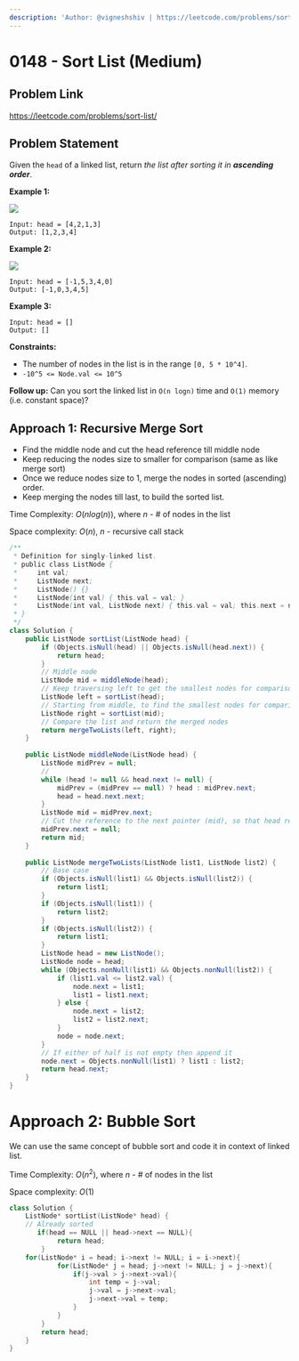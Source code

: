 ```yaml
---
description: 'Author: @vigneshshiv | https://leetcode.com/problems/sort-list/'
---
```


# 0148 - Sort List (Medium)

## Problem Link

https://leetcode.com/problems/sort-list/

## Problem Statement

Given the `head` of a linked list, return _the list after sorting it in **ascending order**_.

**Example 1:**

![](https://assets.leetcode.com/uploads/2020/09/14/sort\_list\_1.jpg)

```
Input: head = [4,2,1,3]
Output: [1,2,3,4]
```

**Example 2:**

![](https://assets.leetcode.com/uploads/2020/09/14/sort\_list\_2.jpg)

```
Input: head = [-1,5,3,4,0]
Output: [-1,0,3,4,5]
```

**Example 3:**

```
Input: head = []
Output: []
```

**Constraints:**

* The number of nodes in the list is in the range `[0, 5 * 10^4]`.
* `-10^5 <= Node.val <= 10^5`

**Follow up:** Can you sort the linked list in `O(n logn)` time and `O(1)` memory (i.e. constant space)?

## Approach 1: Recursive Merge Sort

* Find the middle node and cut the head reference till middle node
* Keep reducing the nodes size to smaller for comparison (same as like merge sort)
* Once we reduce nodes size to 1, merge the nodes in sorted (ascending) order.
* Keep merging the nodes till last, to build the sorted list.

Time Complexity: $O(n log(n))$, where $n$ - # of nodes in the list

Space complexity: $O(n)$, $n$ - recursive call stack

<Tabs>
<TabItem value="java" label="Java">
<SolutionAuthor name="@vigneshshiv"/>

```java
/**
 * Definition for singly-linked list.
 * public class ListNode {
 *     int val;
 *     ListNode next;
 *     ListNode() {}
 *     ListNode(int val) { this.val = val; }
 *     ListNode(int val, ListNode next) { this.val = val; this.next = next; }
 * }
 */
class Solution {
    public ListNode sortList(ListNode head) {
        if (Objects.isNull(head) || Objects.isNull(head.next)) {
            return head;
        }
        // Middle node
        ListNode mid = middleNode(head);
        // Keep traversing left to get the smallest nodes for comparison (smallest we can get is 1 node)
        ListNode left = sortList(head);
        // Starting from middle, to find the smallest nodes for comparison
        ListNode right = sortList(mid);
        // Compare the list and return the merged nodes
        return mergeTwoLists(left, right);
    }
    
    public ListNode middleNode(ListNode head) {
        ListNode midPrev = null;
        //
        while (head != null && head.next != null) {
            midPrev = (midPrev == null) ? head : midPrev.next;
            head = head.next.next;
        }
        ListNode mid = midPrev.next;
        // Cut the reference to the next pointer (mid), so that head remains from start to mid.
        midPrev.next = null;
        return mid;
    }
    
    public ListNode mergeTwoLists(ListNode list1, ListNode list2) {
        // Base case
        if (Objects.isNull(list1) && Objects.isNull(list2)) {
            return list1;
        }
        if (Objects.isNull(list1)) {
            return list2;
        }
        if (Objects.isNull(list2)) {
            return list1;
        }
        ListNode head = new ListNode();
        ListNode node = head;
        while (Objects.nonNull(list1) && Objects.nonNull(list2)) {
            if (list1.val <= list2.val) {
                node.next = list1;
                list1 = list1.next;
            } else {
                node.next = list2;
                list2 = list2.next;
            }
            node = node.next;
        }
        // If either of half is not empty then append it
        node.next = Objects.nonNull(list1) ? list1 : list2;
        return head.next;
    }
}
```

</TabItem>
</Tabs>
    
 # Approach 2: Bubble Sort

We can use the same concept of bubble sort and code it in context of linked list.

Time Complexity: $O(n^2)$, where $n$ - # of nodes in the list

Space complexity: $O(1)$
 <Tabs>
<TabItem value="c++" label="C++">
<SolutionAuthor name="@RadhikaChhabra17"/>

```c++
class Solution {
    ListNode* sortList(ListNode* head) {
	// Already sorted
       if(head == NULL || head->next == NULL){   
            return head;
        }
	for(ListNode* i = head; i->next != NULL; i = i->next){
            for(ListNode* j = head; j->next != NULL; j = j->next){
                if(j->val > j->next->val){
                    int temp = j->val;
                    j->val = j->next->val;
                    j->next->val = temp;
                }
            }
        }
        return head;
    }
}

```
</TabItem>
</Tabs>
